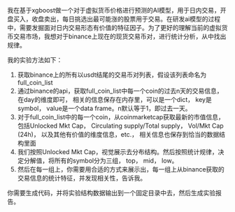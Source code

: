 我在基于xgboost做一个对于虚拟货币价格进行预测的AI模型，用于日内交易，开盘买入，收盘卖出，每日挑选出最可能涨的股票用于交易。在研发ai模型的过程中，需要发掘面对日内交易形态有价值的特征因子。为了更好的理解当前的虚拟货币交易市场，我想对于binance上现在的现货交易币对，进行统计分析，从中找出规律。

我的实验方法如下：
1. 获取binance上的所有以usdt结尾的交易币对列表，假设该列表命名为 full_coin_list
2. 通过binance的api，获取full_coin_list中每一个coin的过去n天的交易信息，在day的维度即可， 相关的信息保存在内存里，可以是一个dict， key是symbol， value是一个data frame。n默认等于1，即过去一天。
3. 对于full_coin_list中的每一个coin，从coinmarketcap获取最新的市值信息，包括Unlocked Mkt Cap， Circulating supply/Total supply， Vol/Mkt Cap (24h)， 以及其他有价值的维度信息，etc.， 相关信息也保存到恰当的数据结构里面
4. 我们按照Unlocked Mkt Cap，视觉展示去分布结构。然后按照统计规律，决定分解值，将所有的symbol分为三组， top， mid， low。
5. 然后在每一组上，你需要用合适的方式来展示出，每一组上从binance获取的交易信息的统计特征，并发现相关性，告诉我。

你需要生成代码，并将实验结构数据输出到一个固定目录中去，然后生成实验报告。